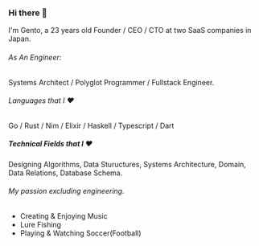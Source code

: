 ### Hi there 👋
I'm Gento, a 23 years old Founder / CEO / CTO at two SaaS companies in Japan.  
  
###### As An Engineer:
Systems Architect / Polyglot Programmer / Fullstack Engineer.

###### Languages that I :heart:
Go / Rust / Nim / Elixir / Haskell / Typescript / Dart

##### Technical Fields that I :heart:
Designing Algorithms, Data Stuructures, Systems Architecture, Domain, Data Relations, Database Schema.

###### My passion excluding engineering.
- Creating & Enjoying Music
- Lure Fishing
- Playing & Watching Soccer(Football)

<!--
**gentom/gentom** is a ✨ _special_ ✨ repository because its `README.md` (this file) appears on your GitHub profile.

Here are some ideas to get you started:

- 🔭 I’m currently working on ...
- 🌱 I’m currently learning ...
- 👯 I’m looking to collaborate on ...
- 🤔 I’m looking for help with ...
- 💬 Ask me about ...
- 📫 How to reach me: ...
- 😄 Pronouns: ...
- ⚡ Fun fact: ...
-->

